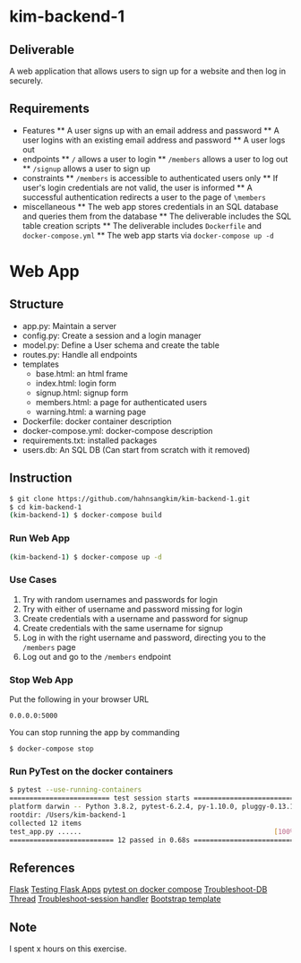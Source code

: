 # kim-backend-1
## Deliverable
A web application that allows users to sign up for a website and then log in securely.
## Requirements
* Features
    ** A user signs up with an email address and password
    ** A user logins with an existing email address and password
    ** A user logs out
* endpoints
    ** `/` allows a user to login
    ** `/members` allows a user to log out
    ** `/signup` allows a user to sign up
* constraints
    ** `/members` is accessible to authenticated users only
    ** If user's login credentials are not valid, the user is informed
    ** A successful authentication redirects a user to the page of `\members`
* miscellaneous
    ** The web app stores credentials in an SQL database and queries them from the database
    ** The deliverable includes the SQL table creation scripts
    ** The deliverable includes `Dockerfile` and `docker-compose.yml`
    ** The web app starts via `docker-compose up -d`

# Web App
## Structure
- app.py: Maintain a server
- config.py: Create a session and a login manager
- model.py: Define a User schema and create the table
- routes.py: Handle all endpoints
- templates
    - base.html: an html frame
    - index.html: login form
    - signup.html: signup form
    - members.html: a page for authenticated users
    - warning.html: a warning page
- Dockerfile: docker container description
- docker-compose.yml: docker-compose description
- requirements.txt: installed packages
- users.db: An SQL DB (Can start from scratch with it removed)

## Instruction
```bash
$ git clone https://github.com/hahnsangkim/kim-backend-1.git
$ cd kim-backend-1
(kim-backend-1) $ docker-compose build
```

### Run Web App
```bash
(kim-backend-1) $ docker-compose up -d
```

### Use Cases
1. Try with random usernames and passwords for login
2. Try with either of username and password missing for login
3. Create credentials with a username and password for signup
4. Create credentials with the same username for signup
5. Log in with the right username and password, directing you to the `/members` page
6. Log out and go to the `/members` endpoint

### Stop Web App
Put the following in your browser URL
```
0.0.0.0:5000
```

You can stop running the app by commanding
```
$ docker-compose stop
```


### Run PyTest on the docker containers
```bash
$ pytest --use-running-containers
========================= test session starts =========================
platform darwin -- Python 3.8.2, pytest-6.2.4, py-1.10.0, pluggy-0.13.1
rootdir: /Users/kim-backend-1
collected 12 items
test_app.py ......                                                [100%]
========================== 12 passed in 0.68s ==========================
```
## References
[Flask](https://flask.palletsprojects.com/en/2.0.x/quickstart/)
[Testing Flask Apps](https://flask.palletsprojects.com/en/1.1.x/testing/)
[pytest on docker compose](https://github.com/pytest-docker-compose/pytest-docker-compose)
[Troubleshoot-DB Thread](https://stackoverflow.com/questions/48218065/programmingerror-sqlite-objects-created-in-a-thread-can-only-be-used-in-that-sa) 
[Troubleshoot-session handler](https://docs.sqlalchemy.org/en/13/faq/sessions.html#this-session-s-transaction-has-been-rolled-back-due-to-a-previous-exception-during-flush-or-similar)
[Bootstrap template](https://getbootstrap.com/docs/5.0/getting-started/introduction/)

## Note
I spent x hours on this exercise.